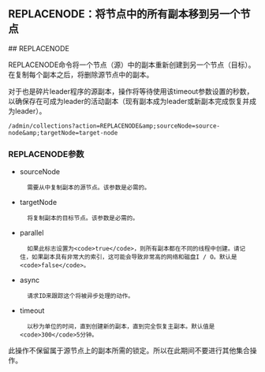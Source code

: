 ## REPLACENODE：将节点中的所有副本移到另一个节点 
<div class="content-intro view-box ">
## REPLACENODE

REPLACENODE命令将一个节点（源）中的副本重新创建到另一个节点（目标）。在复制每个副本之后，将删除源节点中的副本。
      
  
对于也是碎片leader程序的源副本，操作将等待使用该timeout参数设置的秒数，以确保存在可成为leader的活动副本（现有副本成为leader或新副本完成恢复并成为leader）。  
```
/admin/collections?action=REPLACENODE&amp;sourceNode=source-node&amp;targetNode=target-node
```

### REPLACENODE参数

- sourceNode  
    
        需要从中复制副本的源节点。该参数是必需的。  
    
- targetNode  
   
        将复制副本的目标节点。该参数是必需的。  
    
- parallel  
    
        如果此标志设置为<code>true</code>，则所有副本都在不同的线程中创建。请记住，如果副本具有非常大的索引，这可能会导致非常高的网络和磁盘I / O。默认是<code>false</code>。  
    
- async  
    
        请求ID来跟踪这个将被异步处理的动作。  
    
- timeout  
   
        以秒为单位的时间，直到创建新的副本，直到完全恢复主副本。默认值是<code>300</code>5分钟。  
    

此操作不保留属于源节点上的副本所需的锁定。所以在此期间不要进行其他集合操作。  
